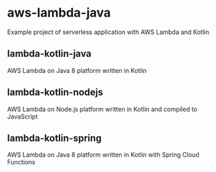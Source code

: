 # aws-lambda-java
Example project of serverless application with AWS Lambda and Kotlin 

## lambda-kotlin-java
AWS Lambda on Java 8 platform written in Kotlin

## lambda-kotlin-nodejs
AWS Lambda on Node.js platform written in Kotlin and compiled to JavaScript

## lambda-kotlin-spring
AWS Lambda on Java 8 platform written in Kotlin with Spring Cloud Functions

